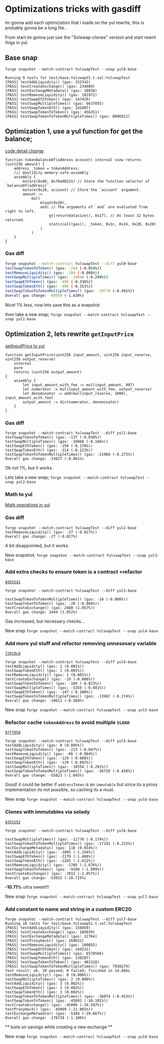 # Optimizations tricks with gasdiff

Im gonna add each optimization that i made on the yul rewrite, this is probably gonna be a long file..

From start im gonna just use the "Solswap-clones" version and start rewrit thigs in yul.

## Base snap
`forge snapshot --match-contract YulswapTest --snap yul0-base`

```
Running 9 tests for test/base.YulswapV1.t.sol:YulswapTest
[PASS] testAddLiquidity() (gas: 152342)
[PASS] testCreateExchange() (gas: 234689)
[PASS] testExchangeMetadata() (gas: 18030)
[PASS] testRemoveLiquidity() (gas: 101972)
[PASS] testSwapEthToken() (gas: 147429)
[PASS] testSwapMultipleTimes() (gas: 6637055)
[PASS] testSwapTokenEth() (gas: 141487)
[PASS] testSwapTokenToToken() (gas: 456251)
[PASS] testSwapTokenToTokenMultipleTimes() (gas: 8096012)
```

## Optimization 1, use a yul function for get the balance;

[code detail change](https://github.com/eugenioclrc/yulswap/commit/19d193cd5967d659babd14b4480cd98273a6bb26)
```solidity
function tokenBalanceOf(address account) internal view returns (uint256 amount) {
    address _token = tokenAddress;
    /// @solidity memory-safe-assembly
    assembly {
        mstore(0x00, 0x70a08231) // Store the function selector of `balanceOf(address)`.
        mstore(0x20, account) // Store the `account` argument.
        amount :=
            mul(
                mload(0x20),
                and( // The arguments of `and` are evaluated from right to left.
                    gt(returndatasize(), 0x1f), // At least 32 bytes returned.
                    staticcall(gas(), _token, 0x1c, 0x24, 0x20, 0x20)
                )
            )
    }
}
```

### Gas diff

```sh
forge snapshot --match-contract YulswapTest --diff yul0-base
testSwapTokenToToken() (gas: -248 (-0.054%)) 
testRemoveLiquidity() (gas: -100 (-0.098%)) 
testSwapMultipleTimes() (gas: -19840 (-0.299%)) 
testSwapEthToken() (gas: -496 (-0.336%)) 
testSwapTokenEth() (gas: -496 (-0.351%)) 
testSwapTokenToTokenMultipleTimes() (gas: -39779 (-0.491%)) 
Overall gas change: -60959 (-1.630%)
```
Nice! 1% less, now lets save this as a snapshot

then take a new snap;
`forge snapshot --match-contract YulswapTest --snap yul1-base`


## Optimization 2, lets rewrite `getInputPrice`

[getInputPrice to yul](https://github.com/eugenioclrc/yulswap/commit/4e28b85e25d99230fd6309979b111d12bc7c7e10)

```solidity
function getInputPrice(uint256 input_amount, uint256 input_reserve, uint256 output_reserve)
    internal
    pure
    returns (uint256 output_amount)
{
    assembly {
        let input_amount_with_fee := mul(input_amount, 997)
        let numerator := mul(input_amount_with_fee, output_reserve)
        let denominator := add(mul(input_reserve, 1000), input_amount_with_fee)
        output_amount := div(numerator, denominator)
    }
}
```

### Gas diff

```
forge snapshot --match-contract YulswapTest --diff yul1-base
testSwapTokenToToken() (gas: -137 (-0.030%)) 
testSwapMultipleTimes() (gas: -10960 (-0.166%)) 
testSwapEthToken() (gas: -250 (-0.170%)) 
testSwapTokenEth() (gas: -314 (-0.223%)) 
testSwapTokenToTokenMultipleTimes() (gas: -21966 (-0.273%)) 
Overall gas change: -33627 (-0.861%)
```

Ok not 1%, but it works.

Lets take a new snap;
`forge snapshot --match-contract YulswapTest --snap yul2-base`

### Math to yul

[Math operations in yul](https://github.com/eugenioclrc/yulswap/commit/70f7411fbb1aa0f76ae25f61745687165ea0eb31)


### Gas diff

```
forge snapshot --match-contract YulswapTest --diff yul2-base
testRemoveLiquidity() (gas: -27 (-0.027%)) 
Overall gas change: -27 (-0.027%)
```

A bit disappointed, but it works.

New snapshot;
`forge snapshot --match-contract YulswapTest --snap yul3-base`


### Add extra checks to ensure token is a contract +refactor

[`89555d1`](https://github.com/eugenioclrc/yulswap/commit/89555d1d839fcea9aafa65addac67fe272b20d58)

```
forge snapshot --match-contract YulswapTest --diff yul3-base

testSwapTokenToTokenMultipleTimes() (gas: -16 (-0.000%)) 
testSwapTokenToToken() (gas: -20 (-0.004%)) 
testCreateExchange() (gas: 2480 (1.057%)) 
Overall gas change: 2444 (1.052%)
```

Gas increased, but necessary checks...

New snap
`forge snapshot --match-contract YulswapTest --snap yul4-base`

### Add more yul stuff and refactor removing unnesesary variable

[`f2910c8`](https://github.com/eugenioclrc/yulswap/commit/f2910c89a7aafd0c490cd6636777d1f5efce15f9)

```
forge snapshot --match-contract YulswapTest --diff yul4-base
testAddLiquidity() (gas: 1 (0.001%)) 
testSwapTokenEth() (gas: 1 (0.001%)) 
testRemoveLiquidity() (gas: 1 (0.001%)) 
testCreateExchange() (gas: -19 (-0.008%)) 
testSwapTokenToToken() (gas: -104 (-0.023%)) 
testSwapMultipleTimes() (gas: -5359 (-0.081%)) 
testSwapEthToken() (gas: -147 (-0.100%)) 
testSwapTokenToTokenMultipleTimes() (gas: -13987 (-0.174%)) 
Overall gas change: -19613 (-0.384%)
```

New snap
`forge snapshot --match-contract YulswapTest --snap yul5-base`

### Refactor cache `tokenAddress` to avoid multiple `SLOAD`
  
[`87ff058`](https://github.com/eugenioclrc/yulswap/commit/87ff058000ad6486f25818996b153e567a07a8cb)

```
forge snapshot --match-contract YulswapTest --diff yul5-base
testAddLiquidity() (gas: 8 (0.005%)) 
testSwapTokenToToken() (gas: -213 (-0.047%)) 
testRemoveLiquidity() (gas: -86 (-0.084%)) 
testSwapEthToken() (gas: -129 (-0.088%)) 
testSwapTokenEth() (gas: -129 (-0.092%)) 
testSwapMultipleTimes() (gas: -18554 (-0.281%)) 
testSwapTokenToTokenMultipleTimes() (gas: -36720 (-0.458%)) 
Overall gas change: -55823 (-1.045%)
```

Good! it could be better if `addressToken` is an `immutable` but since its a proxy implementation its not possible, so caching its a must.

New snap
`forge snapshot --match-contract YulswapTest --snap yul6-base`

### Clones with immutables via solady

[`0355252`](https://github.com/eugenioclrc/yulswap/commit/0355252141f36610cbef39c70e330c29cb7073f9)

```
forge snapshot --match-contract YulswapTest --diff yul6-base

testSwapMultipleTimes() (gas: -11778 (-0.179%)) 
testSwapTokenToTokenMultipleTimes() (gas: -17191 (-0.215%)) 
testExchangeMetadata() (gas: 118 (0.654%)) 
testAddLiquidity() (gas: -1895 (-1.244%)) 
testSwapEthToken() (gas: -2179 (-1.488%)) 
testSwapTokenEth() (gas: -2265 (-1.612%)) 
testRemoveLiquidity() (gas: -1705 (-1.676%)) 
testSwapTokenToToken() (gas: -9108 (-1.999%)) 
testCreateExchange() (gas: -7012 (-2.957%)) 
Overall gas change: -53015 (-10.715%)
```

**-10.71%** ultra sweet!!!

New snap
`forge snapshot --match-contract YulswapTest --snap yul7-base`

### Add constant to name and string in a custom ERC20

```
forge snapshot --match-contract YulswapTest --diff yul7-base
Running 10 tests for test/base.YulswapV1.t.sol:YulswapTest
[PASS] testAddLiquidity() (gas: 150459)
[PASS] testCreateExchange() (gas: 185039)
[PASS] testExchangeMetadata() (gas: 12764)
[PASS] testProxyHack() (gas: 169652)
[PASS] testRemoveLiquidity() (gas: 100055)
[PASS] testSwapEthToken() (gas: 144231)
[PASS] testSwapMultipleTimes() (gas: 6570566)
[PASS] testSwapTokenEth() (gas: 138287)
[PASS] testSwapTokenToToken() (gas: 401328)
[PASS] testSwapTokenToTokenMultipleTimes() (gas: 7930279)
Test result: ok. 10 passed; 0 failed; finished in 14.84ms
testRemoveLiquidity() (gas: 0 (0.000%)) 
testSwapMultipleTimes() (gas: 2 (0.000%)) 
testAddLiquidity() (gas: 3 (0.002%)) 
testSwapEthToken() (gas: 3 (0.002%)) 
testSwapTokenEth() (gas: 3 (0.002%)) 
testSwapTokenToTokenMultipleTimes() (gas: -36074 (-0.453%)) 
testSwapTokenToToken() (gas: -45093 (-10.101%)) 
testCreateExchange() (gas: -45099 (-19.597%)) 
testProxyHack() (gas: -45099 (-21.001%)) 
testExchangeMetadata() (gas: -5384 (-29.667%)) 
Overall gas change: -176738 (-1.106%)
```

** losts on savings while creating a new exchange **

New snap
`forge snapshot --match-contract YulswapTest --snap yul8-base`
